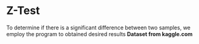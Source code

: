 # Z-Test
To determine if there is a significant difference between two samples, we employ the program to obtained desired results
**Dataset from kaggle.com**
